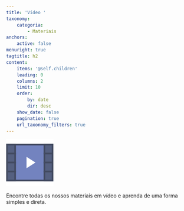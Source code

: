 ```yaml
---
title: 'Vídeo '
taxonomy:
    categoria:
        - Materiais
anchors:
    active: false
menuright: true
tagtitle: h2
content:
    items: '@self.children'
    leading: 0
    columns: 2
    limit: 10
    order:
        by: date
        dir: desc
    show_date: false
    pagination: true
    url_taxonomy_filters: true
---
```


![Logo da sessão de vídeo tutoriais](002-video-player.png)

Encontre todas os nossos materiais em vídeo e aprenda de uma forma simples e direta.